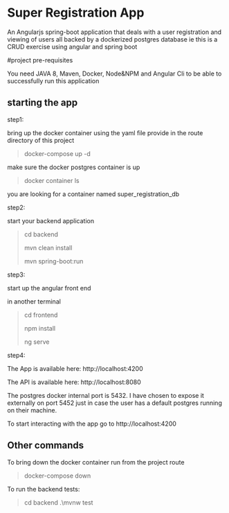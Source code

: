 # Super Registration App
An Angularjs spring-boot application that deals with a user registration and viewing of users all backed by a dockerized postgres database ie this is a CRUD exercise using angular and spring boot

#project pre-requisites

You need JAVA 8, Maven, Docker, Node&NPM and Angular Cli to be able to successfully run this application

## starting the app

step1:

bring up the docker container using the yaml file provide in the route directory of this project
> docker-compose up -d

make sure the docker postgres container is up
>docker container ls

you are looking for a container named super_registration_db

step2:

start your backend application

>cd backend
>
>mvn clean install
>
>mvn spring-boot:run

step3:

start up the angular front end

in another terminal

>cd frontend
>
>npm install
>
>ng serve

step4:

The App is available here: http://localhost:4200

The API is available here: http://localhost:8080

The postgres docker internal port is 5432. I have chosen to expose it externally on port 5452
just in case the user has a default postgres running on their machine.

To start interacting with the app go to http://localhost:4200 

## Other commands

To bring down the docker container run from the project route

>docker-compose down

To run the backend tests:

> cd backend
> .\mvnw test